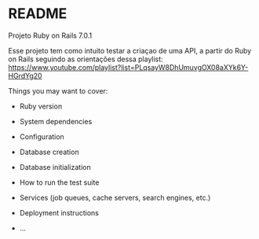 # README

Projeto Ruby on Rails 7.0.1

Esse projeto tem como intuito testar a criaçao de uma API, a partir do Ruby on Rails seguindo as orientações dessa playlist: https://www.youtube.com/playlist?list=PLqsayW8DhUmuvgOX08aXYk6Y-HGrdYg20

Things you may want to cover:

* Ruby version

* System dependencies

* Configuration

* Database creation

* Database initialization

* How to run the test suite

* Services (job queues, cache servers, search engines, etc.)

* Deployment instructions

* ...
